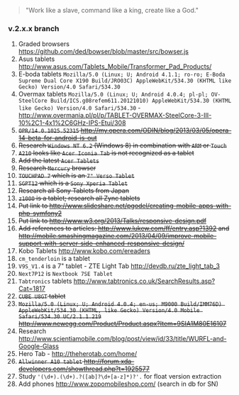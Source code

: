 > "Work like a slave, command like a king, create like a God."

### v.2.x.x branch
1. Graded browsers https://github.com/ded/bowser/blob/master/src/bowser.js
1. Asus tablets http://www.asus.com/Tablets_Mobile/Transformer_Pad_Products/
1. E-boda tablets `Mozilla/5.0 (Linux; U; Android 4.1.1; ro-ro; E-Boda Supreme Dual Core X190 Build/JRO03C) AppleWebKit/534.30 (KHTML like Gecko) Version/4.0 Safari/534.30`
1. Overmax tablets `Mozilla/5.0 (Linux; U; Android 4.0.4; pl-pl; OV-SteelCore Build/ICS.g08refem611.20121010) AppleWebKit/534.30 (KHTML like Gecko) Version/4.0 Safari/534.30` - http://www.overmania.pl/pl/p/TABLET-OVERMAX-SteelCore-3-III-10%2C1-4x1%2C6GHz-IPS-Etui/308
1. <s>`OPR/14.0.1025.52315` http://my.opera.com/ODIN/blog/2013/03/05/opera-14-beta-for-android-is-out</s>
1. <s>Research `Windows NT 6.2` (Windows 8) in combination with `ARM` or `Touch`</s>
1. <s>`A210` looks like `Acer Iconia Tab` is not recognized as a tablet</s>
1. <s>Add the latest `Acer Tablets`</s>
1. <s>Research `Mercury` browser</s>
1. <s>`TOUCHPAD 7` which is an `7" Verso Tablet`</s>
1. <s>`SGPT12` which is a `Sony Xperia Tablet`</s>
1. <s>Research all Sony Tablets from Japan</s>
1. <s>`z1000` is a tablet; research all Zync tablets</s>
1. <s>Put link to http://www.slideshare.net/pgodel/creating-mobile-apps-with-php-symfony2</s>
1. <s>Put link to http://www.w3.org/2013/Talks/responsive-design.pdf</s>
1. <s>Add references to articles: http://www.lukew.com/ff/entry.asp?1392 and http://mobile.smashingmagazine.com/2013/04/09/improve-mobile-support-with-server-side-enhanced-responsive-design/</s>
1. Kobo Tablets http://www.kobo.com/ereaders
1. `cm_tenderloin` is a tablet
1. `V9S_V1.4` is a 7" tablet - ZTE Light Tab http://devdb.ru/zte_light_tab_3
1. `Next7P12` is `Nextbook 7SE Tablet`
1. `Tabtronics` tablets http://www.tabtronics.co.uk/SearchResults.asp?Cat=1817
1. <s>`CUBE U8GT` tablet</s>
1. <s>`Mozilla/5.0 (Linux; U; Android 4.0.4; en-us; M9000 Build/IMM76D) AppleWebKit/534.30 (KHTML, like Gecko) Version/4.0 Mobile Safari/534.30 UC/2.1.1.219` http://www.newegg.com/Product/Product.aspx?Item=9SIA1M80E16107</s>
1. Research http://www.scientiamobile.com/blog/post/view/id/33/title/WURFL-and-Google-Glass
1. Hero Tab - http://theherotab.com/home/
1. <s>`Allwinner A10 tablet` http://forum.xda-developers.com/showthread.php?t=1925577</s>
1. Study `'(\d+).(\d+).?([ab]?\d+[a-z]*)?'.` for float version extraction
1. Add phones http://www.zopomobileshop.com/ (search in db for SN)